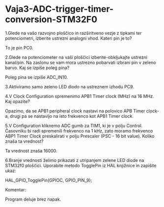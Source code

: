 # Vaja3-ADC-trigger-timer-conversion-STM32F0
1.Glede na vašo razvojno ploščico in razširitveno vezje z tipkami ter potenciometri, izberite ustrezni analogni vhod. Kateri pin je to?

To je pin PC0.

2.Glede na potenciometer na vaši ploščici izberite-obkljukajte ustrezni kanal/pin. Na zaslonu se vam mora ustrezno pobarvati izbrani pin v zeleno barvo. Kaj se izpiše poleg pina?

Poleg pina se izpiše ADC_IN10.

3.Aktiviramo samo zeleno LED diodo na ustreznem izhodu PC9. 

4.V Clock Configuration spremenimo APB1 Timer clock (MHz) na 16 MHz. Kaj opazite?

Opazimo, da se APB1 peripheral clock nastavi na polovico APB Timer clock-a, drugi pa se nastavijo na isto frekvenco kot APB1 Timer clock.

5.V Configuration kliknemo ADC gumb za TIM1, ki je v polju Control. Časovniku bi radi spremenili frekvenco na 1 kHz, zato moramo frekvenco ABP1 Timer Clock preskalirati v polju Prescaler (PSC - 16 bit value). Koliko znaša ta vrednost?

Ta vrednost znaša 16000.

6.Branje vrednosti želimo prikazati z utripanjem zelene LED diode na STM32f0 ploščici. Uporabite metodo TogglePin iz HAL knjižnice in zapišite ukaz:

HAL_GPIO_TogglePin(GPIOC, GPIO_PIN_9); 

Komentar: 

Program deluje brez napak.

